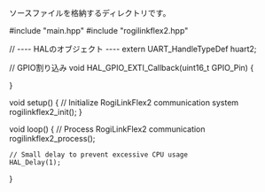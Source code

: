 ソースファイルを格納するディレクトリです。

#include "main.hpp"
#include "rogilinkflex2.hpp"

// ---- HALのオブジェクト ----
extern UART_HandleTypeDef huart2;

// GPIO割り込み
void HAL_GPIO_EXTI_Callback(uint16_t GPIO_Pin) {
    
}

void setup() {
    // Initialize RogiLinkFlex2 communication system
    rogilinkflex2_init();
}

void loop() {
    // Process RogiLinkFlex2 communication
    rogilinkflex2_process();
    
    // Small delay to prevent excessive CPU usage
    HAL_Delay(1);
}